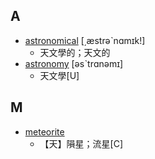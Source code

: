 

## A
- [astronomical](https://tw.dictionary.search.yahoo.com/search?p=astronomical) [͵æstrəˋnɑmɪk!]
  - 天文學的；天文的
- [astronomy](https://tw.dictionary.search.yahoo.com/search?p=astronomy) [əsˋtrɑnəmɪ]
  - 天文學[U]

## M
- [meteorite](https://tw.dictionary.search.yahoo.com/search?p=meteorite) 
  - 【天】隕星；流星[C]
